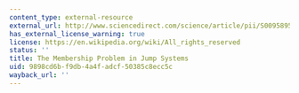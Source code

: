 ```yaml
---
content_type: external-resource
external_url: http://www.sciencedirect.com/science/article/pii/S0095895697917445?via%3Dihub
has_external_license_warning: true
license: https://en.wikipedia.org/wiki/All_rights_reserved
status: ''
title: The Membership Problem in Jump Systems
uid: 9898cd6b-f9db-4a4f-adcf-50385c8ecc5c
wayback_url: ''
---
```

